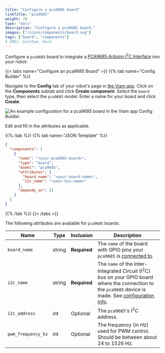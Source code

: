 ```yaml
---
title: "Configure a pca9685 board"
linkTitle: "pca9685"
weight: 70
type: "docs"
description: "Configure a pca9685 board."
images: ["/icons/components/board.svg"]
tags: ["board", "components"]
# SMEs: Gautham, Rand
---
```


Configure a `pca9685` board to integrate a [PCA9685 Arduino I<sup>2</sup>C Interface](https://www.adafruit.com/product/815) into your robot:

{{< tabs name="Configure an pca9685 Board" >}}
{{% tab name="Config Builder" %}}

Navigate to the **Config** tab of your robot's page in [the Viam app](https://app.viam.com).
Click on the **Components** subtab and click **Create component**.
Select the `board` type, then select the `pca9685` model.
Enter a name for your board and click **Create**.

![An example configuration for a pca9685 board in the Viam app Config Builder.](/components/board/pca9685-ui-config.png)

Edit and fill in the attributes as applicable.

{{% /tab %}}
{{% tab name="JSON Template" %}}

```json {class="line-numbers linkable-line-numbers"}
{
  "components": [
    {
      "name": "<your-pca9685-board>",
      "type": "board",
      "model": "pca9685",
      "attributes": {
        "board_name": "<your-board-name>",
        "i2c_name": "<your-bus-name>"
      },
      "depends_on": []
    }
  ]
}
```

{{% /tab %}}
{{< /tabs >}}

The following attributes are available for `pca9685` boards:

<!-- prettier-ignore -->
| Name | Type | Inclusion | Description |
| ---- | ---- | --------- | ----------- |
| `board_name` | string | **Required** | The `name` of the board with GPIO pins your `pca9685` is [connected to](https://learn.adafruit.com/16-channel-pwm-servo-driver/hooking-it-up). |
| `i2c_name` | string | **Required** | The `name` of the Inter-Integrated Circuit (I<sup>2</sup>C) bus on your GPIO board where the connection to the `pca9685` device is made. See [configuration info](/components/board/#i2cs). |
| `i2c_address` | int | Optional | The `pca9685`'s I<sup>2</sup>C address. |
| `pwm_frequency_hz` | int | Optional | The frequency (in *Hz*) used for PWM control. Should be between about 24 to 1526 Hz. |
<!--
| `analogs` | object | Optional | Attributes of any pins that can be used as Analog-to-Digital Converter (ADC) inputs. See [configuration info](/components/board/#analogs). |
| `digital_interrupts` | object | Optional | Pin and name of any digital interrupts. See [configuration info](/components/board/#digital-interrupts). |
| `spis` | object | Optional | Any Serial Peripheral Interface (SPI) chip select bus pins' index and name. See [configuration info](/components/board/#spi-buses). |
| `i2cs` | object | Optional | Any Inter Integrated Circuit (I2C) bus pins' index and name. See [configuration info](/components/board/#i2cs). | -->
